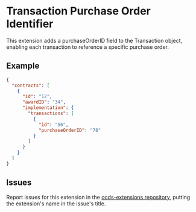 # Transaction Purchase Order Identifier

This extension adds a purchaseOrderID field to the Transaction object, enabling each transaction to reference a specific purchase order.

## Example

```json
{
  "contracts": [
    {
      "id": "12",
      "awardID": "34",
      "implementation": {
        "transactions": [
          {
            "id": "56",
            "purchaseOrderID": "78"
          }
        ]
      }
    }
  ]
}
```

## Issues

Report issues for this extension in the [ocds-extensions repository](https://github.com/open-contracting/ocds-extensions/issues), putting the extension's name in the issue's title.
